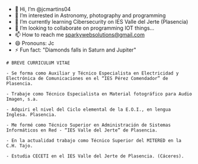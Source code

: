- 👋 Hi, I’m @jcmartins04
- 👀 I’m interested in Astronomy, photography and programming
- 🌱 I’m currently learning Cibersecurity on IES Valle del Jerte (Plasencia)
- 💞️ I’m looking to collaborate on programming IOT things...
- 📫 How to reach me sparkywebsolutions@gmail.com
- 😄 Pronouns: Jc
- ⚡ Fun fact: "Diamonds falls in Saturn and Jupiter"

<!---
jcmartins04/jcmartins04 is a ✨ special ✨ repository because its `README.md` (this file) appears on your GitHub profile.
You can click the Preview link to take a look at your changes.
--->
~~~~
# BREVE CURRICULUM VITAE

- Se forma como Auxiliar y Técnico Especialista en Electricidad y Electrónica de Comunicaciones en el “IES Pérez Comendador” de Plasencia.

- Trabaje como Técnico Especialista en Material fotográfico para Audio Imagen, s.a.

- Adquiri el nivel del Ciclo elemental de la E.O.I., en lengua Inglesa. Plasencia.

- Me formé como Técnico Superior en Administración de Sistemas Informáticos en Red - “IES Valle del Jerte” de Plasencia.

- En la actualidad trabajo como Técnico Superior del MITERED en la C.H. Tajo.

- Estudia CECETI en el IES Valle del Jerte de Plasencia. (Cáceres).
~~~~
